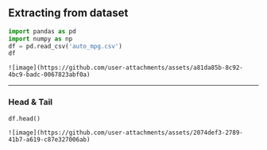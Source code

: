 ## Extracting from dataset 
```python
import pandas as pd
import numpy as np
df = pd.read_csv('auto_mpg.csv')
df
```
```
![image](https://github.com/user-attachments/assets/a81da85b-8c92-4bc9-badc-0067823abf0a)
```
---
### Head & Tail 
```python
df.head()
```
```
![image](https://github.com/user-attachments/assets/2074def3-2789-41b7-a619-c87e327006ab)
```
